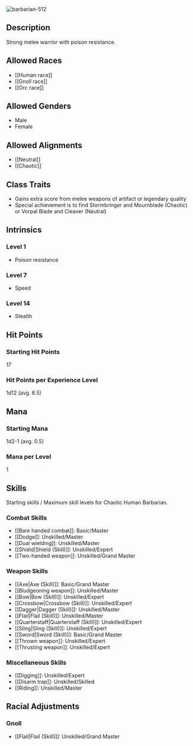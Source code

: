 ![barbarian-512](https://github.com/hyvanmielenpelit/GnollHack/assets/16661034/815de5d7-1cbe-4a94-afc0-ce311e4f151f)

## Description
Strong melee warrior with poison resistance.

## Allowed Races
- [[Human race]]
- [[Gnoll race]]
- [[Orc race]]

## Allowed Genders
- Male
- Female

## Allowed Alignments
- [[Neutral]]
- [[Chaotic]]

## Class Traits
- Gains extra score from melee weapons of artifact or legendary quality
- Special achievement is to find Stormbringer and Mournblade (Chaotic) or Vorpal Blade and Cleaver (Neutral)

## Intrinsics
### Level 1
- Poison resistance

### Level 7
- Speed

### Level 14
- Stealth

## Hit Points
### Starting Hit Points

17

### Hit Points per Experience Level

1d12 (avg. 6.5)


## Mana
### Starting Mana

1d2-1 (avg. 0.5)

### Mana per Level

1

## Skills
Starting skills / Maximum skill levels for Chaotic Human Barbarian. 

### Combat Skills                                                
* [[Bare handed combat]]: Basic/Master
* [[Dodge]]: Unskilled/Master
* [[Dual wielding]]: Unskilled/Master
* [[Shield|Shield (Skill)]]: Unskilled/Expert
* [[Two-handed weapon]]: Unskilled/Grand Master


### Weapon Skills                                                
* [[Axe|Axe (Skill)]]: Basic/Grand Master
* [[Bludgeoning weapon]]: Unskilled/Master
* [[Bow|Bow (Skill)]]: Unskilled/Expert
* [[Crossbow|Crossbow (Skill)]]: Unskilled/Expert
* [[Dagger|Dagger (Skill)]]: Unskilled/Master
* [[Flail|Flail (Skill)]]: Unskilled/Master
* [[Quarterstaff|Quarterstaff (Skill)]]: Unskilled/Expert
* [[Sling|Sling (Skill)]]: Unskilled/Expert
* [[Sword|Sword (Skill)]]: Basic/Grand Master
* [[Thrown weapon]]: Unskilled/Expert
* [[Thrusting weapon]]: Unskilled/Expert

### Miscellaneous Skills                                            
* [[Digging]]: Unskilled/Expert
* [[Disarm trap]]: Unskilled/Skilled
* [[Riding]]: Unskilled/Master

## Racial Adjustments
### Gnoll
- [[Flail|Flail (Skill)]]: Unskilled/Grand Master